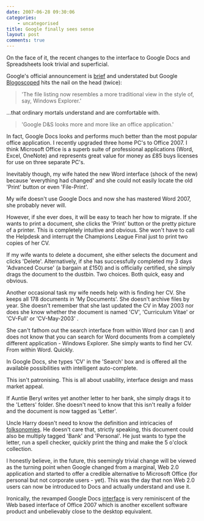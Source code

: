 ```yaml
---
date: 2007-06-28 09:30:06
categories:
    - uncategorised
title: Google finally sees sense
layout: post
comments: true
---
```

On the face of it, the recent changes to the interface to Google Docs
and Spreadsheets look trivial and superficial.

Google's official announcement is
[brief](http://google-d-s.blogspot.com/2007/06/entirely-new-way-to-stay-organized.html)
and understated but Google
[Blogoscoped](http://blog.outer-court.com/archive/2007-06-27-n12.html)
hits the nail on the head (twice):
> 'The file listing now resembles a more traditional view in the style
> of, say, Windows Explorer.'

...that ordinary mortals understand and are comfortable with.
> 'Google D&S looks more and more like an office application.'

In fact, Google Docs looks and performs much better than the most
popular office application. I recently upgraded three home PC's to
Office 2007. I think Microsoft Office is a superb suite of professional
applications (Word, Excel, OneNote) and represents great value for money
as &pound;85 buys licenses for use on three separate PC's.

Inevitably though, my wife hated the new Word interface (shock of the
new) because 'everything had changed' and she could not easily locate
the old 'Print' button or even 'File-Print'.

My wife doesn't use Google Docs and now she has mastered Word 2007, she
probably never will.

However, if she ever does, it will be easy to teach her how to migrate.
If she wants to print a document, she clicks the 'Print' button or the
pretty picture of a printer. This is completely intuitive and obvious.
She won't have to call the Helpdesk and interrupt the Champions League
Final just to print two copies of her CV.

If my wife wants to delete a document, she either selects the document
and clicks 'Delete'. Alternatively, if she has successfully completed my
3 days 'Advanced Course' (a bargain at &pound;150) and is officially
certified, she simply drags the document to the dustbin. Two choices.
Both quick, easy and obvious.

Another occasional task my wife needs help with is finding her CV. She
keeps all 178 documents in 'My Documents'. She doesn't archive files by
year. She doesn't remember that she last updated the CV in May 2003 nor
does she know whether the document is named 'CV', 'Curriculum Vitae' or
'CV-Full' or 'CV-May-2003' .

She can't fathom out the search interface from within Word (nor can I)
and does not know that you can search for Word documents from a
completely different application - Windows Explorer. She simply wants to
find her CV. From within Word. Quickly.

In Google Docs, she types 'CV' in the 'Search' box and is offered all
the available possibilities with intelligent auto-complete.

This isn't patronising. This is all about usability, interface design
and mass market appeal.

If Auntie Beryl writes yet another letter to her bank, she simply drags
it to the 'Letters' folder. She doesn't need to know that this isn't
really a folder and the document is now tagged as 'Letter'.

Uncle Harry doesn't need to know the definition and intricacies of
[folksonomies](http://www.telegraph.co.uk/news/main.jhtml?xml=/news/2007/06/22/wiphone222.xml).
He doesn't care that, strictly speaking, this document could also be
multiply tagged 'Bank' and 'Personal'. He just wants to type the letter,
run a spell checker, quickly print the thing and make the 5 o'clock
collection.

I honestly believe, in the future, this seemingly trivial change will be
viewed as the turning point when Google changed from a marginal, Web 2.0
application and started to offer a credible alternative to Microsoft
Office (for personal but not corporate users - yet). This was the day
that non Web 2.0 users can now be introduced to Docs and actually
understand and use it.

Ironically, the revamped Google Docs
[interface](http://google.blognewschannel.com/archives/2007/06/27/google-docs-gets-better-file-organization/)
is very reminiscent of the Web based interface of Office 2007 which is
another excellent software product and unbelievably close to the desktop
equivalent.
